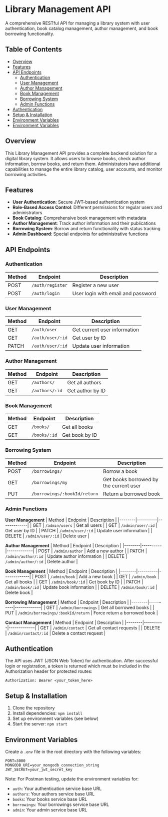 # Library Management API

A comprehensive RESTful API for managing a library system with user authentication, book catalog management, author management, and book borrowing functionality.

## Table of Contents

- [Overview](#overview)
- [Features](#features)
- [API Endpoints](#api-endpoints)
  - [Authentication](#authentication)
  - [User Management](#user-management)
  - [Author Management](#author-management)
  - [Book Management](#book-management)
  - [Borrowing System](#borrowing-system)
  - [Admin Functions](#admin-functions)
- [Authentication](#authentication-1)
- [Setup & Installation](#setup--installation)
- [Environment Variables](#environment-variables)
- [Environment Variables](https://github.com/akaash1024/Library-Management/blob/main/LibraryManagement.postman_collection.json)


## Overview

This Library Management API provides a complete backend solution for a digital library system. It allows users to browse books, check author information, borrow books, and return them. Administrators have additional capabilities to manage the entire library catalog, user accounts, and monitor borrowing activities.

## Features

- **User Authentication**: Secure JWT-based authentication system
- **Role-Based Access Control**: Different permissions for regular users and administrators
- **Book Catalog**: Comprehensive book management with metadata
- **Author Management**: Track author information and their publications
- **Borrowing System**: Borrow and return functionality with status tracking
- **Admin Dashboard**: Special endpoints for administrative functions

## API Endpoints

### Authentication

| Method | Endpoint | Description |
|--------|----------|-------------|
| POST | `/auth/register` | Register a new user |
| POST | `/auth/login` | User login with email and password |

### User Management

| Method | Endpoint | Description |
|--------|----------|-------------|
| GET | `/auth/user` | Get current user information |
| GET | `/auth/user/:id` | Get user by ID |
| PATCH | `/auth/user/:id` | Update user information |

### Author Management

| Method | Endpoint | Description |
|--------|----------|-------------|
| GET | `/authors/` | Get all authors |
| GET | `/authors/:id` | Get author by ID |

### Book Management

| Method | Endpoint | Description |
|--------|----------|-------------|
| GET | `/books/` | Get all books |
| GET | `/books/:id` | Get book by ID |

### Borrowing System

| Method | Endpoint | Description |
|--------|----------|-------------|
| POST | `/borrowings/` | Borrow a book |
| GET | `/borrowings/my` | Get books borrowed by the current user |
| PUT | `/borrowings/:bookId/return` | Return a borrowed book |

### Admin Functions

**User Management**
| Method | Endpoint | Description |
|--------|----------|-------------|
| GET | `/admin/users` | Get all users |
| GET | `/admin/user/:id` | Get user by ID |
| PATCH | `/admin/user/:id` | Update user information |
| DELETE | `/admin/user/:id` | Delete user |

**Author Management**
| Method | Endpoint | Description |
|--------|----------|-------------|
| POST | `/admin/author` | Add a new author |
| PATCH | `/admin/author/:id` | Update author information |
| DELETE | `/admin/author/:id` | Delete author |

**Book Management**
| Method | Endpoint | Description |
|--------|----------|-------------|
| POST | `/admin/book` | Add a new book |
| GET | `/admin/book` | Get all books |
| GET | `/admin/book/:id` | Get book by ID |
| PATCH | `/admin/book/:id` | Update book information |
| DELETE | `/admin/book/:id` | Delete book |

**Borrowing Management**
| Method | Endpoint | Description |
|--------|----------|-------------|
| GET | `/admin/borrowings` | Get all borrowed books |
| PUT | `/admin/borrowings/:bookId/return` | Force return a borrowed book |

**Contact Management**
| Method | Endpoint | Description |
|--------|----------|-------------|
| GET | `/admin/contact` | Get all contact requests |
| DELETE | `/admin/contact/:id` | Delete a contact request |

## Authentication

The API uses JWT (JSON Web Token) for authentication. After successful login or registration, a token is returned which must be included in the Authorization header for protected routes:

```
Authorization: Bearer <your_token_here>
```

## Setup & Installation

1. Clone the repository
2. Install dependencies: `npm install`
3. Set up environment variables (see below)
4. Start the server: `npm start`

## Environment Variables

Create a `.env` file in the root directory with the following variables:

```
PORT=3000
MONGODB_URI=your_mongodb_connection_string
JWT_SECRET=your_jwt_secret_key
```

Note: For Postman testing, update the environment variables for:
- `auth`: Your authentication service base URL
- `authors`: Your authors service base URL
- `books`: Your books service base URL
- `borrowings`: Your borrowings service base URL
- `admin`: Your admin service base URL
